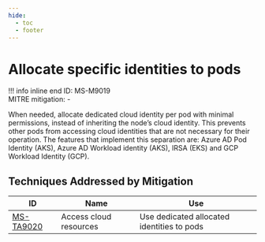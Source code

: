 ```yaml
---
hide:
  - toc
  - footer
---
```


# Allocate specific identities to pods

!!! info inline end
    ID: MS-M9019<br>
    MITRE mitigation: -


When needed, allocate dedicated cloud identity per pod with minimal permissions, instead of inheriting the node’s cloud identity. This prevents other pods from accessing cloud identities that are not necessary for their operation. The features that implement this separation are: Azure AD Pod Identity (AKS), Azure AD Workload identity (AKS), IRSA (EKS) and GCP Workload Identity (GCP).


## Techniques Addressed by Mitigation

|ID|Name|Use|
|--|----------|-----------|
|[MS-TA9020](../techniques/Access%20cloud%20resources.md)|Access cloud resources|Use dedicated allocated identities to pods|